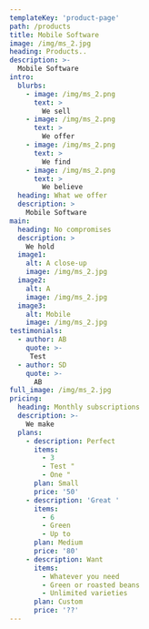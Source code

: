 ```yaml
---
templateKey: 'product-page'
path: /products
title: Mobile Software
image: /img/ms_2.jpg
heading: Products..
description: >-
  Mobile Software
intro:
  blurbs:
    - image: /img/ms_2.png
      text: >
        We sell 
    - image: /img/ms_2.png
      text: >
        We offer 
    - image: /img/ms_2.png
      text: >
        We find
    - image: /img/ms_2.png
      text: >
        We believe
  heading: What we offer
  description: >
    Mobile Software
main:
  heading: No compromises
  description: >
    We hold 
  image1:
    alt: A close-up 
    image: /img/ms_2.jpg
  image2:
    alt: A 
    image: /img/ms_2.jpg
  image3:
    alt: Mobile
    image: /img/ms_2.jpg
testimonials:
  - author: AB
    quote: >-
     Test
  - author: SD
    quote: >-
      AB
full_image: /img/ms_2.jpg
pricing:
  heading: Monthly subscriptions
  description: >-
    We make
  plans:
    - description: Perfect 
      items:
        - 3 
        - Test "
        - One "
      plan: Small
      price: '50'
    - description: 'Great '
      items:
        - 6 
        - Green
        - Up to 
      plan: Medium
      price: '80'
    - description: Want 
      items:
        - Whatever you need
        - Green or roasted beans
        - Unlimited varieties
      plan: Custom
      price: '??'
---
```

